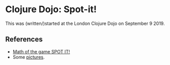 # Clojure Dojo: Spot-it!

This was (written/)started at the London Clojure Dojo on September 9 2019.

## References

* [Math of the game SPOT IT!](http://www.pleacher.com/mp/mlessons/stat/spotit.html)
* Some [pictures](https://www.smithsonianmag.com/science-nature/math-card-game-spot-it-180970873/).

